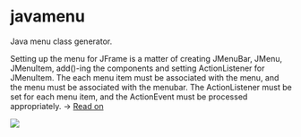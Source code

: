 # javamenu
Java menu class generator.

Setting up the menu for JFrame is a matter of creating JMenuBar, JMenu, JMenuItem, add()-ing the components and setting ActionListener for JMenuItem.  The each menu item must be associated with the menu, and the menu must be associated with the menubar.  The ActionListener must be set for each menu item, and the ActionEvent must be processed appropriately. &rarr;
<a href="http://easaionprogramming.blogspot.com/2017/05/quasi-abstracting-jmenu-system.html">Read on</a>

<img src="https://3.bp.blogspot.com/-_p8FFUYWxKE/WSLdVs-ImYI/AAAAAAAADQo/on4jGb7Zs245dLWJjz257i3vPpBHBhqcQCLcB/s1600/JavaMenu.png" />
